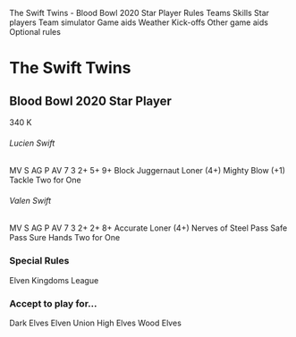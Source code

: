 ﻿
The Swift Twins - Blood Bowl 2020 Star Player
Rules
Teams
Skills
Star players
Team simulator
Game aids
Weather
Kick-offs
Other game aids
Optional rules
# The Swift Twins
## Blood Bowl 2020 Star Player
340 K
###### Lucien Swift
MV
S
AG
P
AV
7
3
2+
5+
9+
Block
Juggernaut
Loner (4+)
Mighty Blow (+1)
Tackle
Two for One
###### Valen Swift
MV
S
AG
P
AV
7
3
2+
2+
8+
Accurate
Loner (4+)
Nerves of Steel
Pass
Safe Pass
Sure Hands
Two for One
### Special Rules
Elven Kingdoms League
### Accept to play for...
Dark Elves
Elven Union
High Elves
Wood Elves
